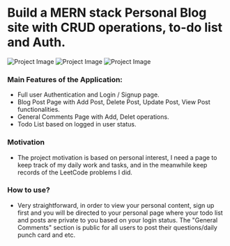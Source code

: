 # Build a MERN stack Personal Blog site with CRUD operations, to-do list and Auth.

![Project Image](https://res.cloudinary.com/defqd6pxk/image/upload/v1665669867/LoginSignupPage_jd2mqu.png)
![Project Image](https://res.cloudinary.com/defqd6pxk/image/upload/v1665669867/MainPage_uo62tp.png)
![Project Image](https://res.cloudinary.com/defqd6pxk/image/upload/v1665669867/ToDoList_pvnztx.png)

### Main Features of the Application:
- Full user Authentication and Login / Signup page.
- Blog Post Page with Add Post, Delete Post, Update Post, View Post functionalities.
- General Comments Page with Add, Delet operations.
- Todo List based on logged in user status.

### Motivation
- The project motivation is based on personal interest, I need a page to keep track of my daily work and tasks, and in the meanwhile keep records of the LeetCode problems I did.

### How to use?
- Very straightforward, in order to view your personal content, sign up first and you will be directed to your personal page where your todo list and posts are private to you based on your login status. The "General Comments" section is public for all users to post their questions/daily punch card and etc.